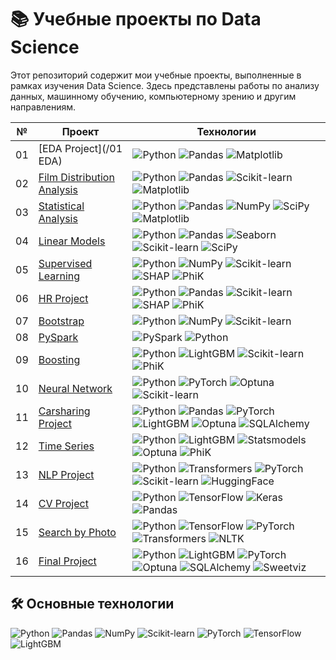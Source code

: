 # 📚 Учебные проекты по Data Science

Этот репозиторий содержит мои учебные проекты, выполненные в рамках изучения Data Science. Здесь представлены работы по анализу данных, машинному обучению, компьютерному зрению и другим направлениям.

| №  | Проект | Технологии |
|----|--------|------------|
| 01 | [EDA Project](/01 EDA) | ![Python](https://img.shields.io/badge/Python-3776AB?style=flat&logo=python&logoColor=white) ![Pandas](https://img.shields.io/badge/Pandas-2C2D72?style=flat&logo=pandas&logoColor=white) ![Matplotlib](https://img.shields.io/badge/Matplotlib-%23ffffff.svg?style=flat&logo=Matplotlib&logoColor=black) |
| 02 | [Film Distribution Analysis](/02_film_distribution_analysis) | ![Python](https://img.shields.io/badge/Python-3776AB?style=flat&logo=python&logoColor=white) ![Pandas](https://img.shields.io/badge/Pandas-2C2D72?style=flat&logo=pandas&logoColor=white) ![Scikit-learn](https://img.shields.io/badge/Scikit--learn-F7931E?style=flat&logo=scikit-learn&logoColor=white) ![Matplotlib](https://img.shields.io/badge/Matplotlib-%23ffffff.svg?style=flat&logo=Matplotlib&logoColor=black) |
| 03 | [Statistical Analysis](/03_statistical_analysis) | ![Python](https://img.shields.io/badge/Python-3776AB?style=flat&logo=python&logoColor=white) ![Pandas](https://img.shields.io/badge/Pandas-2C2D72?style=flat&logo=pandas&logoColor=white) ![NumPy](https://img.shields.io/badge/NumPy-013243?style=flat&logo=numpy&logoColor=white) ![SciPy](https://img.shields.io/badge/SciPy-8CAAE6?style=flat&logo=scipy&logoColor=white) ![Matplotlib](https://img.shields.io/badge/Matplotlib-%23ffffff.svg?style=flat&logo=Matplotlib&logoColor=black) |
| 04 | [Linear Models](/04_linear_models) | ![Python](https://img.shields.io/badge/Python-3776AB?style=flat&logo=python&logoColor=white) ![Pandas](https://img.shields.io/badge/Pandas-2C2D72?style=flat&logo=pandas&logoColor=white) ![Seaborn](https://img.shields.io/badge/Seaborn-%233F4F75.svg?style=flat) ![Scikit-learn](https://img.shields.io/badge/Scikit--learn-F7931E?style=flat&logo=scikit-learn&logoColor=white) ![SciPy](https://img.shields.io/badge/SciPy-8CAAE6?style=flat&logo=scipy&logoColor=white) |
| 05 | [Supervised Learning](/05_supervised_learning) | ![Python](https://img.shields.io/badge/Python-3776AB?style=flat&logo=python&logoColor=white) ![NumPy](https://img.shields.io/badge/NumPy-013243?style=flat&logo=numpy&logoColor=white) ![Scikit-learn](https://img.shields.io/badge/Scikit--learn-F7931E?style=flat&logo=scikit-learn&logoColor=white) ![SHAP](https://img.shields.io/badge/SHAP-3F4F75?style=flat) ![PhiK](https://img.shields.io/badge/PhiK-3F4F75?style=flat) |
| 06 | [HR Project](/06_hr_project) | ![Python](https://img.shields.io/badge/Python-3776AB?style=flat&logo=python&logoColor=white) ![Pandas](https://img.shields.io/badge/Pandas-2C2D72?style=flat&logo=pandas&logoColor=white) ![Scikit-learn](https://img.shields.io/badge/Scikit--learn-F7931E?style=flat&logo=scikit-learn&logoColor=white) ![SHAP](https://img.shields.io/badge/SHAP-3F4F75?style=flat) ![PhiK](https://img.shields.io/badge/PhiK-3F4F75?style=flat) |
| 07 | [Bootstrap](/07_bootstrap) | ![Python](https://img.shields.io/badge/Python-3776AB?style=flat&logo=python&logoColor=white) ![NumPy](https://img.shields.io/badge/NumPy-013243?style=flat&logo=numpy&logoColor=white) ![Scikit-learn](https://img.shields.io/badge/Scikit--learn-F7931E?style=flat&logo=scikit-learn&logoColor=white) |
| 08 | [PySpark](/08_pyspark) | ![PySpark](https://img.shields.io/badge/PySpark-E25A1C?style=flat&logo=apachespark&logoColor=white) ![Python](https://img.shields.io/badge/Python-3776AB?style=flat&logo=python&logoColor=white) |
| 09 | [Boosting](/09_boosting) | ![Python](https://img.shields.io/badge/Python-3776AB?style=flat&logo=python&logoColor=white) ![LightGBM](https://img.shields.io/badge/LightGBM-3F4F75?style=flat&logo=lightgbm) ![Scikit-learn](https://img.shields.io/badge/Scikit--learn-F7931E?style=flat&logo=scikit-learn&logoColor=white) ![PhiK](https://img.shields.io/badge/PhiK-3F4F75?style=flat) |
| 10 | [Neural Network](/10_neural_network) | ![Python](https://img.shields.io/badge/Python-3776AB?style=flat&logo=python&logoColor=white) ![PyTorch](https://img.shields.io/badge/PyTorch-EE4C2C?style=flat&logo=pytorch&logoColor=white) ![Optuna](https://img.shields.io/badge/Optuna-3F4F75?style=flat) ![Scikit-learn](https://img.shields.io/badge/Scikit--learn-F7931E?style=flat&logo=scikit-learn&logoColor=white) |
| 11 | [Carsharing Project](/11_carsharing) | ![Python](https://img.shields.io/badge/Python-3776AB?style=flat&logo=python&logoColor=white) ![Pandas](https://img.shields.io/badge/Pandas-2C2D72?style=flat&logo=pandas&logoColor=white) ![PyTorch](https://img.shields.io/badge/PyTorch-EE4C2C?style=flat&logo=pytorch&logoColor=white) ![LightGBM](https://img.shields.io/badge/LightGBM-3F4F75?style=flat&logo=lightgbm) ![Optuna](https://img.shields.io/badge/Optuna-3F4F75?style=flat) ![SQLAlchemy](https://img.shields.io/badge/SQLAlchemy-3F4F75?style=flat&logo=sqlalchemy) |
| 12 | [Time Series](/12_time_series) | ![Python](https://img.shields.io/badge/Python-3776AB?style=flat&logo=python&logoColor=white) ![LightGBM](https://img.shields.io/badge/LightGBM-3F4F75?style=flat&logo=lightgbm) ![Statsmodels](https://img.shields.io/badge/Statsmodels-3F4F75?style=flat) ![Optuna](https://img.shields.io/badge/Optuna-3F4F75?style=flat) ![PhiK](https://img.shields.io/badge/PhiK-3F4F75?style=flat) |
| 13 | [NLP Project](/13_nlp) | ![Python](https://img.shields.io/badge/Python-3776AB?style=flat&logo=python&logoColor=white) ![Transformers](https://img.shields.io/badge/Transformers-3F4F75?style=flat&logo=huggingface) ![PyTorch](https://img.shields.io/badge/PyTorch-EE4C2C?style=flat&logo=pytorch&logoColor=white) ![Scikit-learn](https://img.shields.io/badge/Scikit--learn-F7931E?style=flat&logo=scikit-learn&logoColor=white) ![HuggingFace](https://img.shields.io/badge/HuggingFace-FFD21E?style=flat&logo=huggingface&logoColor=black) |
| 14 | [CV Project](/14_cv) | ![Python](https://img.shields.io/badge/Python-3776AB?style=flat&logo=python&logoColor=white) ![TensorFlow](https://img.shields.io/badge/TensorFlow-FF6F00?style=flat&logo=tensorflow&logoColor=white) ![Keras](https://img.shields.io/badge/Keras-D00000?style=flat&logo=keras&logoColor=white) ![Pandas](https://img.shields.io/badge/Pandas-2C2D72?style=flat&logo=pandas&logoColor=white) |
| 15 | [Search by Photo](/15_search_by_photo) | ![Python](https://img.shields.io/badge/Python-3776AB?style=flat&logo=python&logoColor=white) ![TensorFlow](https://img.shields.io/badge/TensorFlow-FF6F00?style=flat&logo=tensorflow&logoColor=white) ![PyTorch](https://img.shields.io/badge/PyTorch-EE4C2C?style=flat&logo=pytorch&logoColor=white) ![Transformers](https://img.shields.io/badge/Transformers-3F4F75?style=flat&logo=huggingface) ![NLTK](https://img.shields.io/badge/NLTK-3F4F75?style=flat) |
| 16 | [Final Project](/16_final_project) | ![Python](https://img.shields.io/badge/Python-3776AB?style=flat&logo=python&logoColor=white) ![LightGBM](https://img.shields.io/badge/LightGBM-3F4F75?style=flat&logo=lightgbm) ![PyTorch](https://img.shields.io/badge/PyTorch-EE4C2C?style=flat&logo=pytorch&logoColor=white) ![Optuna](https://img.shields.io/badge/Optuna-3F4F75?style=flat) ![SQLAlchemy](https://img.shields.io/badge/SQLAlchemy-3F4F75?style=flat&logo=sqlalchemy) ![Sweetviz](https://img.shields.io/badge/Sweetviz-3F4F75?style=flat) |

## 🛠 Основные технологии
![Python](https://img.shields.io/badge/Python-3776AB?style=for-the-badge&logo=python&logoColor=white)
![Pandas](https://img.shields.io/badge/Pandas-2C2D72?style=for-the-badge&logo=pandas&logoColor=white)
![NumPy](https://img.shields.io/badge/NumPy-013243?style=for-the-badge&logo=numpy&logoColor=white)
![Scikit-learn](https://img.shields.io/badge/Scikit--learn-F7931E?style=for-the-badge&logo=scikit-learn&logoColor=white)
![PyTorch](https://img.shields.io/badge/PyTorch-EE4C2C?style=for-the-badge&logo=pytorch&logoColor=white)
![TensorFlow](https://img.shields.io/badge/TensorFlow-FF6F00?style=for-the-badge&logo=tensorflow&logoColor=white)
![LightGBM](https://img.shields.io/badge/LightGBM-3F4F75?style=for-the-badge&logo=lightgbm)
